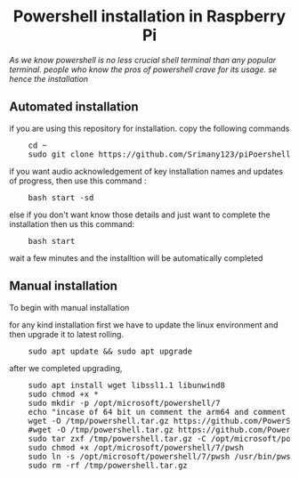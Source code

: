 <h1 align="center">Powershell installation in Raspberry Pi</h1>
<i>As we know powershell is no less crucial shell terminal than any popular terminal. people who know the pros of powershell crave for its usage. se hence the installation</i>

<h2>Automated installation</h2>
  
if you are using this repository for installation. copy the following commands
  
<div>
  <pre>
    cd ~
    sudo git clone https://github.com/Srimany123/piPoershell.git</pre>
  
  if you want audio acknowledgement of key installation names and updates of progress, then use this command : 
  
  <pre>
    bash start -sd</pre>
  else if you don't want know those details and just want to complete the installation then us this command:
  <pre>
    bash start</pre>
</div>
<p>wait a few minutes and the installtion will be automatically completed
</p>

<h2>Manual installation</h2>

To begin with manual installation

<div>
  for any kind installation first we have to update the linux environment and then upgrade it to latest rolling.
  
  <pre>
    sudo apt update && sudo apt upgrade</pre>
  after we completed upgrading,
  <pre>
    sudo apt install wget libssl1.1 libunwind8
    sudo chmod +x *
    sudo mkdir -p /opt/microsoft/powershell/7
    echo "incase of 64 bit un comment the arm64 and comment the arm32."
    wget -O /tmp/powershell.tar.gz https://github.com/PowerShell/PowerShell/releases/download/v7.2.6/powershell-7.2.6-linux-arm32.tar.gz 
    #wget -O /tmp/powershell.tar.gz https://github.com/PowerShell/PowerShell/releases/download/v7.2.6/powershell-7.2.6-linux-arm64.tar.gz 
    sudo tar zxf /tmp/powershell.tar.gz -C /opt/microsoft/powershell/7
    sudo chmod +x /opt/microsoft/powershell/7/pwsh
    sudo ln -s /opt/microsoft/powershell/7/pwsh /usr/bin/pwsh
    sudo rm -rf /tmp/powershell.tar.gz
</div>
